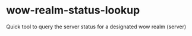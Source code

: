 # wow-realm-status-lookup
Quick tool to query the server status for a designated wow realm (server)
